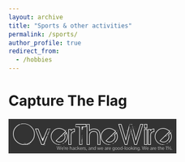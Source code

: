 ```yaml
---
layout: archive
title: "Sports & other activities"
permalink: /sports/
author_profile: true
redirect_from:
  - /hobbies
---
```


Capture The Flag
======
![OverTheWire](/images/OverTheWire.png)
